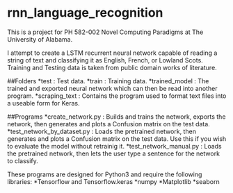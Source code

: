 # rnn_language_recognition

This is a project for PH 582-002 Novel Computing Paradigms at The University of Alabama.

I attempt to create a LSTM recurrent neural network capable of reading a string of text and classifying it as English, French, or Lowland Scots. Training and Testing data is taken from public domain works of literature.


##Folders
*test : Test data.
*train : Training data.
*trained_model : The trained and exported neural network which can then be read into another program.
*scraping_text : Contains the program used to format text files into a useable form for Keras.

##Programs
*create_network.py : Builds and trains the network, exports the network, then generates and plots a Confusion matrix on the test data.
*test_network_by_dataset.py : Loads the pretrained network, then generates and plots a Confusion matrix on the test data. Use this if you wish to evaluate the model without retrainig it.
*test_network_manual.py : Loads the pretrained network, then lets the user type a sentence for the network to classify.

These programs are designed for Python3 and require the following libraries:
*Tensorflow and Tensorflow.keras
*numpy
*Matplotlib
*seaborn
